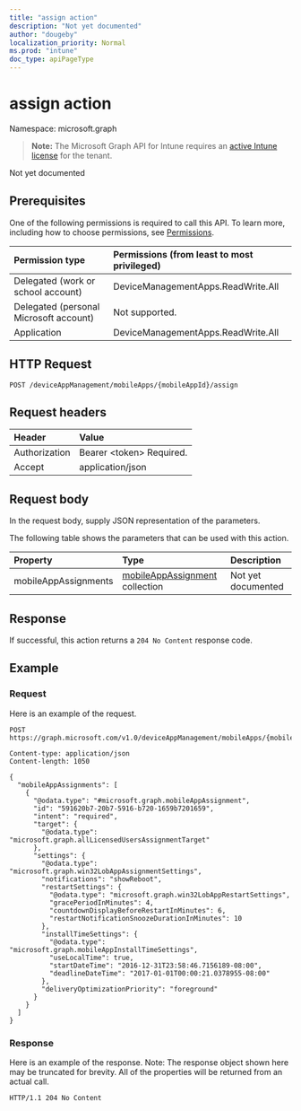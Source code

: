 ```yaml
---
title: "assign action"
description: "Not yet documented"
author: "dougeby"
localization_priority: Normal
ms.prod: "intune"
doc_type: apiPageType
---
```


# assign action

Namespace: microsoft.graph

> **Note:** The Microsoft Graph API for Intune requires an [active Intune license](https://go.microsoft.com/fwlink/?linkid=839381) for the tenant.

Not yet documented

## Prerequisites
One of the following permissions is required to call this API. To learn more, including how to choose permissions, see [Permissions](/graph/permissions-reference).

|Permission type|Permissions (from least to most privileged)|
|:---|:---|
|Delegated (work or school account)|DeviceManagementApps.ReadWrite.All|
|Delegated (personal Microsoft account)|Not supported.|
|Application|DeviceManagementApps.ReadWrite.All|

## HTTP Request
<!-- {
  "blockType": "ignored"
}
-->
``` http
POST /deviceAppManagement/mobileApps/{mobileAppId}/assign
```

## Request headers
|Header|Value|
|:---|:---|
|Authorization|Bearer &lt;token&gt; Required.|
|Accept|application/json|

## Request body
In the request body, supply JSON representation of the parameters.

The following table shows the parameters that can be used with this action.

|Property|Type|Description|
|:---|:---|:---|
|mobileAppAssignments|[mobileAppAssignment](../resources/intune-apps-mobileappassignment.md) collection|Not yet documented|



## Response
If successful, this action returns a `204 No Content` response code.

## Example

### Request
Here is an example of the request.
``` http
POST https://graph.microsoft.com/v1.0/deviceAppManagement/mobileApps/{mobileAppId}/assign

Content-type: application/json
Content-length: 1050

{
  "mobileAppAssignments": [
    {
      "@odata.type": "#microsoft.graph.mobileAppAssignment",
      "id": "591620b7-20b7-5916-b720-1659b7201659",
      "intent": "required",
      "target": {
        "@odata.type": "microsoft.graph.allLicensedUsersAssignmentTarget"
      },
      "settings": {
        "@odata.type": "microsoft.graph.win32LobAppAssignmentSettings",
        "notifications": "showReboot",
        "restartSettings": {
          "@odata.type": "microsoft.graph.win32LobAppRestartSettings",
          "gracePeriodInMinutes": 4,
          "countdownDisplayBeforeRestartInMinutes": 6,
          "restartNotificationSnoozeDurationInMinutes": 10
        },
        "installTimeSettings": {
          "@odata.type": "microsoft.graph.mobileAppInstallTimeSettings",
          "useLocalTime": true,
          "startDateTime": "2016-12-31T23:58:46.7156189-08:00",
          "deadlineDateTime": "2017-01-01T00:00:21.0378955-08:00"
        },
        "deliveryOptimizationPriority": "foreground"
      }
    }
  ]
}
```

### Response
Here is an example of the response. Note: The response object shown here may be truncated for brevity. All of the properties will be returned from an actual call.
``` http
HTTP/1.1 204 No Content
```





